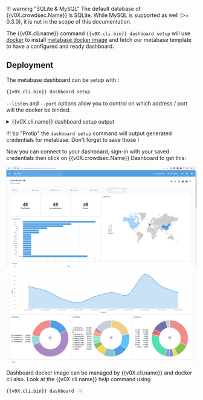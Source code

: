 
!!! warning "SQLite & MySQL"
    The default database of {{v0X.crowdsec.Name}} is SQLite. While MySQL is supported as well (>= 0.3.0), it is not in the scope of this documentation.



The {{v0X.cli.name}} command `{{v0X.cli.bin}} dashboard setup` will use [docker](https://docs.docker.com/get-docker/) to install [metabase docker image](https://hub.docker.com/r/metabase/metabase/) and fetch our metabase template to have a configured and ready dashboard. 


## Deployment


The metabase dashboard can be setup with :
```bash
{{v0X.cli.bin}} dashboard setup
```


`--listen` and `--port` options allow you to control on which address / port will the docker be binded.


<details>
  <summary>{{v0X.cli.name}} dashboard setup output</summary>

```bash
INFO[0000] /var/lib/crowdsec/data/metabase.db exists, skip.  
INFO[0000] Downloaded metabase DB                       
INFO[0000] Pulling docker image metabase/metabase       
...
INFO[0001] Creating container                           
INFO[0001] Starting container                           
INFO[0002] Started metabase                             
INFO[0002] Waiting for metabase API to be up (can take up to a minute) 
...........
INFO[0034] Metabase API is up                           
INFO[0034] Successfully authenticated                   
INFO[0034] Changed password !                           
INFO[0034] Setup finished                               
INFO[0034] url : http://127.0.0.1:3000                  
INFO[0034] username: metabase@crowdsec.net              
INFO[0034] password: W1XJb8iw1A02U5nW7xxxxXXXxxXXXxXXxxXXXxxxXxXxXxXPdbvQdLlshqqPg8pf 
```
</details>

!!! tip "Protip"
    the `dashboard setup` command will output generated credentials for metabase.
    Don't forget to save those !

Now you can connect to your dashboard, sign-in with your saved credentials then click on {{v0X.crowdsec.Name}} Dashboard to get this:

![Dashboard_view](../assets/images/dashboard_view.png)

![Dashboard_view2](../assets/images/dashboard_view2.png)



Dashboard docker image can be managed by {{v0X.cli.name}} and docker cli also. Look at the {{v0X.cli.name}} help command using

```bash
{{v0X.cli.bin}} dashboard -h
```
